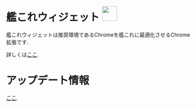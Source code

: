 # 艦これウィジェット <img width="40px" src="src/img/icon.png" />

艦これウィジェットは推奨環境であるChromeを艦これに最適化させるChrome拡張です.

詳しくは[ここ](http://otiai10.github.io/kanColleWidget/).

# アップデート情報

[ここ](./RELEASENOTES.md).
